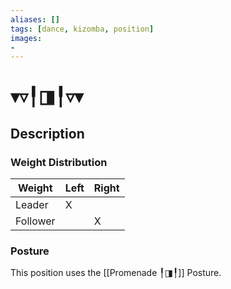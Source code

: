 ```yaml
---
aliases: [] 
tags: [dance, kizomba, position] 
images:
-
---
```

# ▾▿╿◨╿▿▾
## Description
### Weight Distribution
| Weight   | Left | Right |
| -------- | ---- | ----- |
| Leader   |   X   |       |
| Follower |      |    X   |

### Posture
This position uses the [[Promenade ╿◨╿]] Posture. 